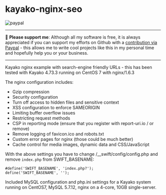 # kayako-nginx-seo
[paypal]: https://www.paypal.com/cgi-bin/webscr?cmd=_s-xclick&hosted_button_id=ZRP5WBD8CT8EW
![paypal](https://img.shields.io/badge/PayPal--ffffff.svg?style=social&logo=data%3Aimage%2Fpng%3Bbase64%2CiVBORw0KGgoAAAANSUhEUgAAABAAAAAQCAYAAAAf8%2F9hAAAABHNCSVQICAgIfAhkiAAAAZZJREFUOI3Fkb1PFFEUxX%2F3zcAMswFCw0KQr1BZSKUQYijMFibGkhj9D4zYYAuU0NtZSIiNzRZGamqD%2BhdoJR%2FGhBCTHZ11Pt%2B1GIiEnY0hFNzkFu%2FmnHPPPQ%2Buu%2BTiYGjy0ZPa5N1t0SI5m6mITeP4%2B%2FGP%2Fbccvto8j3cuCsQTSy%2FCzLkdxqkXpoUXJoUXJrkfFTLMwHiDYLrFz897Z3jT6ckdBwsiYDMo0tNOIGuBqS%2Beh7sdAkU2g%2BkBFGkd%2FrtSgD8Z%2BrBxj68MAGG1A9efRhVsXrKMU7Y4cNyGOwtDU28OtrqdUMetldvzFKxCYSHJ4NsJ%2BnRJGexHba7VJ%2FTff4BaQFBjVcbqIEZ1bESYn4PRUcHx2N952awUkOHZedUcWm14%2FtjqjREHawUEsgx6Ajg5%2Bsi7jWqBwA%2BmIrXlo9YHUVTmEP%2F6hOO1Ofiyy3pjo%2BsvBDX%2FZpSakhz4BqvQDvdYvrXQEXZViI5rPpBEOwR2l16vtN7bd9SN3L1WXj%2BjGSnN38rq%2B7VL8xXQOdDF%2F0KvXn8BlbuY%2FvUAHysAAAAASUVORK5CYII%3D)
___
:beer: **Please support me**: Although all my software is free, it is always appreciated if you can support my efforts on Github with a [contribution via Paypal][paypal] - this allows me to write cool projects like this in my personal time and hopefully help you or your business. 
___

Kayako nginx example with search-engine friendly URLs - this has been tested with Kayako 4.73.3 running on CentOS 7 with nginx/1.6.3

The nginx configuration includes:
- Gzip compression
- Security configuration
 - Turn off access to hidden files and sensitive context
 - XSS configuration to enforce SAMEORIGIN
 - Limiting buffer overflow issues
 - Restricting request methods
 - CSP in reporting mode (ensure that you register with report-uri.io / or remove)
- Remove logging of favicon.ico and robots.txt
- Custom error pages for nginx (those could be much better)
- Cache control for media images, dynamic data and CSS/JavaScript

With the above settings you have to change /__swift/config/config.php and remove `index.php` from SWIFT_BASENAME:
```
#define('SWIFT_BASENAME', 'index.php?');
define('SWIFT_BASENAME', '');
```

Included MySQL configuration and php.ini settings for a Kayako system running on CentOS7, MySQL 5.7.12, nginx on a 4-core, 10GB single-server.
